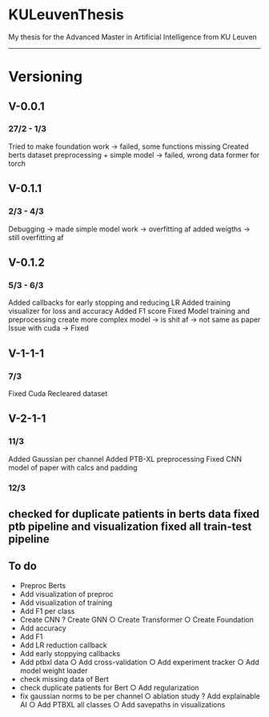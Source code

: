 # KULeuvenThesis
My thesis for the Advanced Master in Artificial Intelligence from KU Leuven

---

# Versioning
## V-0.0.1 
### 27/2 - 1/3
Tried to make foundation work -> failed, some functions missing
Created berts dataset preprocessing + simple model -> failed, wrong data former for torch

## V-0.1.1 
### 2/3 - 4/3
Debugging -> made simple model work -> overfitting af
added weigths -> still overfitting af

## V-0.1.2 
### 5/3 - 6/3
Added callbacks for early stopping and reducing LR
Added training visualizer for loss and accuracy
Added F1 score
Fixed Model training and preprocessing
create more complex model -> is shit af -> not same as paper
Issue with cuda -> Fixed

## V-1-1-1 
### 7/3
Fixed Cuda
Recleared dataset


## V-2-1-1 
### 11/3
Added Gaussian per channel
Added PTB-XL preprocessing
Fixed CNN model of paper with calcs and padding

### 12/3 
checked for duplicate patients in berts data
fixed ptb pipeline and visualization
fixed all train-test pipeline
---

## To do
- Preproc Berts
- Add visualization of preproc
- Add visualization of training
- Add F1 per class
- Create CNN
? Create GNN
○ Create Transformer
○ Create Foundation
- Add accuracy
- Add F1
- Add LR reduction callback 
- Add early stoppying callbacks
- Add ptbxl data
○ Add cross-validation
○ Add experiment tracker
○ Add model weight loader
- check missing data of Bert
- check duplicate patients for Bert
○ Add regularization
- fix gaussian norms to be per channel
○ ablation study
? Add explainable AI
○ Add PTBXL all classes
○ Add savepaths in visualizations



